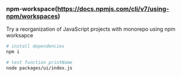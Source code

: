 ### npm-workspace(https://docs.npmjs.com/cli/v7/using-npm/workspaces)

Try a reorganization of JavaScript projects with monorepo using npm worksapce

```sh
# install dependencies
npm i

# test function printName
node packages/ui/index.js
```
